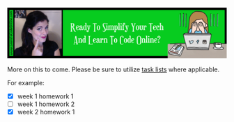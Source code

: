 <a href='https://www.learntocodeonline.com/'><img src='https://github.com/ProsperousHeart/TrainingUsingJupyter/blob/master/IMGs/learn-to-code-online.png?raw=true'></a>

More on this to come. Please be sure to utilize [task lists](https://github.blog/2013-01-09-task-lists-in-gfm-issues-pulls-comments/) where applicable.

For example:
- [x] week 1 homework 1
- [ ] week 1 homework 2
- [x] week 2 homework 1